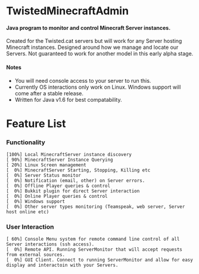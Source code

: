 TwistedMinecraftAdmin
=====================

#### Java program to monitor and control Minecraft Server instances.

Created for the Twisted.cat servers but will work for any Server hosting Minecraft instances.
Designed around how we manage and locate our Servers. Not guaranteed to work for another model in this early alpha stage.


#### Notes

 * You will need console access to your server to run this.
 * Currently OS interactions only work on Linux. Windows support will come after a stable release.
 * Written for Java v1.6 for best compatability.


Feature List
============

### Functionality

    [100%] Local MinecraftServer instance discovery
    [ 90%] MinecraftServer Instance Querying
    [ 20%] Linux Screen management
    [  0%] MinecraftServer Starting, Stopping, Killing etc
    [  0%] Server Status monitor
    [  0%] Notification (email, other) on Server errors.
    [  0%] Offline Player queries & control
    [  0%] Bukkit plugin for direct Server interaction
    [  0%] Online Player queries & control
    [  0%] Windows support
    [  0%] Other server types monitoring (Teamspeak, web server, Server host online etc)
    

### User Interaction

    [ 60%] Console Menu system for remote command line control of all Server interactions (ssh access).
    [  0%] Remote API. Running ServerMonitor that will accept requests from external sources.
    [  0%] GUI Client. Connect to running ServerMonitor and allow for easy display and interactoin with your Servers.
